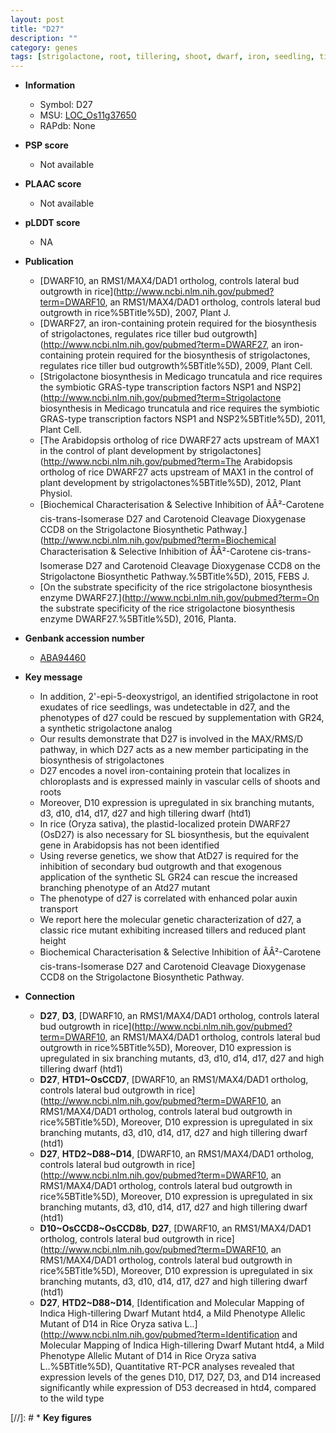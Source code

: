 ```yaml
---
layout: post
title: "D27"
description: ""
category: genes
tags: [strigolactone, root, tillering, shoot, dwarf, iron, seedling, tiller, growth, chloroplast, branching, auxin, height]
---
```


* **Information**  
    + Symbol: D27  
    + MSU: [LOC_Os11g37650](http://rice.plantbiology.msu.edu/cgi-bin/ORF_infopage.cgi?orf=LOC_Os11g37650)  
    + RAPdb: None  

* **PSP score**  
    + Not available 

* **PLAAC score**  
    + Not available 

* **pLDDT score**
    + NA


* **Publication**  
    + [DWARF10, an RMS1/MAX4/DAD1 ortholog, controls lateral bud outgrowth in rice](http://www.ncbi.nlm.nih.gov/pubmed?term=DWARF10, an RMS1/MAX4/DAD1 ortholog, controls lateral bud outgrowth in rice%5BTitle%5D), 2007, Plant J.
    + [DWARF27, an iron-containing protein required for the biosynthesis of strigolactones, regulates rice tiller bud outgrowth](http://www.ncbi.nlm.nih.gov/pubmed?term=DWARF27, an iron-containing protein required for the biosynthesis of strigolactones, regulates rice tiller bud outgrowth%5BTitle%5D), 2009, Plant Cell.
    + [Strigolactone biosynthesis in Medicago truncatula and rice requires the symbiotic GRAS-type transcription factors NSP1 and NSP2](http://www.ncbi.nlm.nih.gov/pubmed?term=Strigolactone biosynthesis in Medicago truncatula and rice requires the symbiotic GRAS-type transcription factors NSP1 and NSP2%5BTitle%5D), 2011, Plant Cell.
    + [The Arabidopsis ortholog of rice DWARF27 acts upstream of MAX1 in the control of plant development by strigolactones](http://www.ncbi.nlm.nih.gov/pubmed?term=The Arabidopsis ortholog of rice DWARF27 acts upstream of MAX1 in the control of plant development by strigolactones%5BTitle%5D), 2012, Plant Physiol.
    + [Biochemical Characterisation &amp; Selective Inhibition of ÃÂ²-Carotene cis-trans-Isomerase D27 and Carotenoid Cleavage Dioxygenase CCD8 on the Strigolactone Biosynthetic Pathway.](http://www.ncbi.nlm.nih.gov/pubmed?term=Biochemical Characterisation &amp; Selective Inhibition of ÃÂ²-Carotene cis-trans-Isomerase D27 and Carotenoid Cleavage Dioxygenase CCD8 on the Strigolactone Biosynthetic Pathway.%5BTitle%5D), 2015, FEBS J.
    + [On the substrate specificity of the rice strigolactone biosynthesis enzyme DWARF27.](http://www.ncbi.nlm.nih.gov/pubmed?term=On the substrate specificity of the rice strigolactone biosynthesis enzyme DWARF27.%5BTitle%5D), 2016, Planta.

* **Genbank accession number**  
    + [ABA94460](http://www.ncbi.nlm.nih.gov/nuccore/ABA94460)

* **Key message**  
    + In addition, 2'-epi-5-deoxystrigol, an identified strigolactone in root exudates of rice seedlings, was undetectable in d27, and the phenotypes of d27 could be rescued by supplementation with GR24, a synthetic strigolactone analog
    + Our results demonstrate that D27 is involved in the MAX/RMS/D pathway, in which D27 acts as a new member participating in the biosynthesis of strigolactones
    + D27 encodes a novel iron-containing protein that localizes in chloroplasts and is expressed mainly in vascular cells of shoots and roots
    + Moreover, D10 expression is upregulated in six branching mutants, d3, d10, d14, d17, d27 and high tillering dwarf (htd1)
    + In rice (Oryza sativa), the plastid-localized protein DWARF27 (OsD27) is also necessary for SL biosynthesis, but the equivalent gene in Arabidopsis has not been identified
    + Using reverse genetics, we show that AtD27 is required for the inhibition of secondary bud outgrowth and that exogenous application of the synthetic SL GR24 can rescue the increased branching phenotype of an Atd27 mutant
    + The phenotype of d27 is correlated with enhanced polar auxin transport
    + We report here the molecular genetic characterization of d27, a classic rice mutant exhibiting increased tillers and reduced plant height
    + Biochemical Characterisation &amp; Selective Inhibition of ÃÂ²-Carotene cis-trans-Isomerase D27 and Carotenoid Cleavage Dioxygenase CCD8 on the Strigolactone Biosynthetic Pathway.

* **Connection**  
    + __D27__, __D3__, [DWARF10, an RMS1/MAX4/DAD1 ortholog, controls lateral bud outgrowth in rice](http://www.ncbi.nlm.nih.gov/pubmed?term=DWARF10, an RMS1/MAX4/DAD1 ortholog, controls lateral bud outgrowth in rice%5BTitle%5D), Moreover, D10 expression is upregulated in six branching mutants, d3, d10, d14, d17, d27 and high tillering dwarf (htd1)
    + __D27__, __HTD1~OsCCD7__, [DWARF10, an RMS1/MAX4/DAD1 ortholog, controls lateral bud outgrowth in rice](http://www.ncbi.nlm.nih.gov/pubmed?term=DWARF10, an RMS1/MAX4/DAD1 ortholog, controls lateral bud outgrowth in rice%5BTitle%5D), Moreover, D10 expression is upregulated in six branching mutants, d3, d10, d14, d17, d27 and high tillering dwarf (htd1)
    + __D27__, __HTD2~D88~D14__, [DWARF10, an RMS1/MAX4/DAD1 ortholog, controls lateral bud outgrowth in rice](http://www.ncbi.nlm.nih.gov/pubmed?term=DWARF10, an RMS1/MAX4/DAD1 ortholog, controls lateral bud outgrowth in rice%5BTitle%5D), Moreover, D10 expression is upregulated in six branching mutants, d3, d10, d14, d17, d27 and high tillering dwarf (htd1)
    + __D10~OsCCD8~OsCCD8b__, __D27__, [DWARF10, an RMS1/MAX4/DAD1 ortholog, controls lateral bud outgrowth in rice](http://www.ncbi.nlm.nih.gov/pubmed?term=DWARF10, an RMS1/MAX4/DAD1 ortholog, controls lateral bud outgrowth in rice%5BTitle%5D), Moreover, D10 expression is upregulated in six branching mutants, d3, d10, d14, d17, d27 and high tillering dwarf (htd1)
    + __D27__, __HTD2~D88~D14__, [Identification and Molecular Mapping of Indica High-tillering Dwarf Mutant htd4, a Mild Phenotype Allelic Mutant of D14 in Rice Oryza sativa L..](http://www.ncbi.nlm.nih.gov/pubmed?term=Identification and Molecular Mapping of Indica High-tillering Dwarf Mutant htd4, a Mild Phenotype Allelic Mutant of D14 in Rice Oryza sativa L..%5BTitle%5D),  Quantitative RT-PCR analyses revealed that expression levels of the genes D10, D17, D27, D3, and D14 increased significantly while expression of D53 decreased in htd4, compared to the wild type

[//]: # * **Key figures**  


